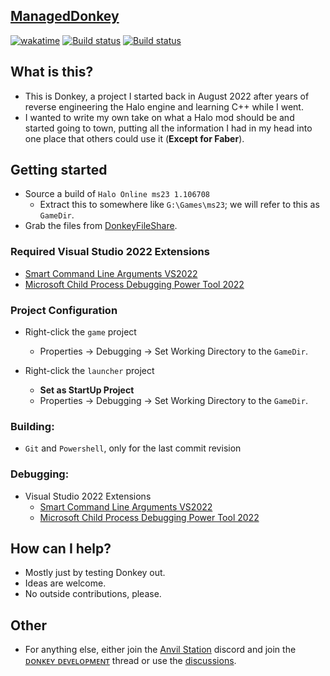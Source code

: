 ## [ManagedDonkey](https://github.com/twist84/ManagedDonkey)

[![wakatime](https://wakatime.com/badge/github/twist84/ManagedDonkey.svg)](https://wakatime.com/badge/github/twist84/ManagedDonkey)
[![Build status](https://ci.appveyor.com/api/projects/status/ha46jv9ytnxwlfr4/branch/main?svg=true)](https://ci.appveyor.com/project/theTwist84/ManagedDonkey/branch/main)
[![Build status](https://github.com/twist84/ManagedDonkey/actions/workflows/build.yml/badge.svg?branch=main)](https://github.com/twist84/ManagedDonkey/actions/workflows/build.yml)

## What is this?
 - This is Donkey, a project I started back in August 2022 after years of reverse engineering the Halo engine and learning C++ while I went.
 - I wanted to write my own take on what a Halo mod should be and started going to town, putting all the information I had in my head into one place that others could use it (**Except for Faber**).

## Getting started
 - Source a build of `Halo Online ms23 1.106708`
   - Extract this to somewhere like `G:\Games\ms23`; we will refer to this as `GameDir`.
 - Grab the files from [DonkeyFileShare](https://github.com/twist84/DonkeyFileShare).

### Required Visual Studio 2022 Extensions
 - [Smart Command Line Arguments VS2022](https://marketplace.visualstudio.com/items?itemName=MBulli.SmartCommandlineArguments2022)
 - [Microsoft Child Process Debugging Power Tool 2022](https://marketplace.visualstudio.com/items?itemName=vsdbgplat.MicrosoftChildProcessDebuggingPowerTool2022)

### Project Configuration
 - Right-click the `game` project
   - Properties -> Debugging -> Set Working Directory to the `GameDir`.

 - Right-click the `launcher` project
   - **Set as StartUp Project**
   - Properties -> Debugging -> Set Working Directory to the `GameDir`.

### Building:
 - `Git` and `Powershell`, only for the last commit revision

### Debugging:
 - Visual Studio 2022 Extensions
   - [Smart Command Line Arguments VS2022](https://marketplace.visualstudio.com/items?itemName=MBulli.SmartCommandlineArguments2022)
   - [Microsoft Child Process Debugging Power Tool 2022](https://marketplace.visualstudio.com/items?itemName=vsdbgplat.MicrosoftChildProcessDebuggingPowerTool2022)

## How can I help?
 - Mostly just by testing Donkey out.
 - Ideas are welcome.
 - No outside contributions, please.

## Other
 - For anything else, either join the [Anvil Station](https://discord.gg/Bp6knsfG2z) discord and join the [ᴅᴏɴᴋᴇʏ ᴅᴇᴠᴇʟᴏᴘᴍᴇɴᴛ](https://discord.com/channels/933259958701654016/1082719367512465430) thread or use the [discussions](https://github.com/twist84/ManagedDonkey/discussions).
